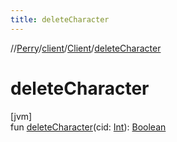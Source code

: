 ```yaml
---
title: deleteCharacter
---
```

//[Perry](../../../index.html)/[client](../index.html)/[Client](index.html)/[deleteCharacter](delete-character.html)



# deleteCharacter



[jvm]\
fun [deleteCharacter](delete-character.html)(cid: [Int](https://kotlinlang.org/api/latest/jvm/stdlib/kotlin/-int/index.html)): [Boolean](https://kotlinlang.org/api/latest/jvm/stdlib/kotlin/-boolean/index.html)




